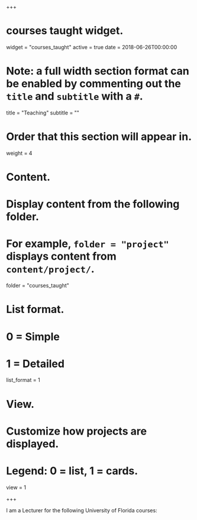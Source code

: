 +++
# courses taught widget.
widget = "courses_taught"
active = true
date = 2018-06-26T00:00:00

# Note: a full width section format can be enabled by commenting out the `title` and `subtitle` with a `#`.
title = "Teaching"
subtitle = ""

# Order that this section will appear in.
weight = 4

# Content.
# Display content from the following folder.
# For example, `folder = "project"` displays content from `content/project/`.
folder = "courses_taught"

# List format.
#   0 = Simple
#   1 = Detailed
list_format = 1

# View.
# Customize how projects are displayed.
# Legend: 0 = list, 1 = cards.
view = 1

+++

I am a Lecturer for the following University of Florida courses:  
